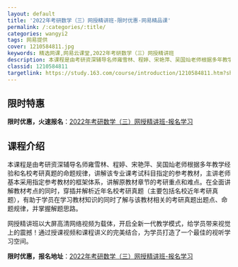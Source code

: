 ```yaml
---
layout: default
title: '2022年考研数学（三）网授精讲班-限时优惠-网易精品课'
permalink: /:categories/:title/
categories: wangyi2
tags: 网易提供
cover: 1210584811.jpg
keywords: 精选网课,网易云课堂,2022年考研数学（三）网授精讲班
description: 本课程是由考研资深辅导名师雍雪林、程婷、宋艳萍、吴国灿老师根据多年教学经验和名校考研真题的命题规律，讲解该专业课考试科目
classid: 1210584811
targetlink: https://study.163.com/course/introduction/1210584811.htm?share=1&shareId=1025206652&utm_campaign=share&utm_medium=iphoneShare&utm_source=&utm_u=1025206652
---
```


## 限时特惠

**限时优惠，火速报名**：[2022年考研数学（三）网授精讲班-报名学习](https://study.163.com/course/introduction/1210584811.htm?share=1&shareId=1025206652&utm_campaign=share&utm_medium=iphoneShare&utm_source=&utm_u=1025206652)

## 课程介绍

本课程是由考研资深辅导名师雍雪林、程婷、宋艳萍、吴国灿老师根据多年教学经验和名校考研真题的命题规律，讲解该专业课考试科目指定的参考教材，主讲老师基本采用指定参考教材的框架体系，讲解原教材章节的考研重点和难点。在全面讲解教材考点的同时，穿插并解析近年名校考研真题（主要包括名校近年考研真题），有助于学员在学习教材知识的同时了解与该教材相关的考研真题出题点、命题规律，并掌握解题思路。



网授精讲班以大屏高清网络视频为载体，开启全新一代教学模式，给学员带来视觉上的震撼！通过授课视频和课程讲义的完美结合，为学员打造了一个最佳的视听学习空间。

**限时优惠，报名地址**：[2022年考研数学（三）网授精讲班-报名学习](https://study.163.com/course/introduction/1210584811.htm?share=1&shareId=1025206652&utm_campaign=share&utm_medium=iphoneShare&utm_source=&utm_u=1025206652)

